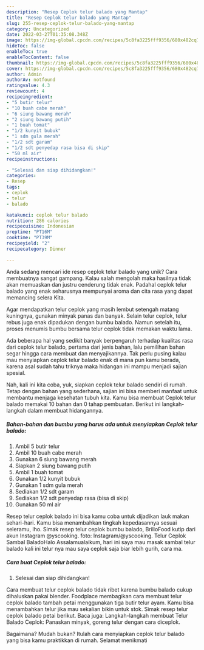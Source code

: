 ```yaml
---
description: "Resep Ceplok telur balado yang Mantap"
title: "Resep Ceplok telur balado yang Mantap"
slug: 255-resep-ceplok-telur-balado-yang-mantap
category: Uncategorized
date: 2022-03-27T01:35:08.348Z
image: https://img-global.cpcdn.com/recipes/5c8fa3225fff9356/680x482cq70/ceplok-telur-balado-foto-resep-utama.jpg
hideToc: false
enableToc: true
enableTocContent: false
thumbnail: https://img-global.cpcdn.com/recipes/5c8fa3225fff9356/680x482cq70/ceplok-telur-balado-foto-resep-utama.jpg
cover: https://img-global.cpcdn.com/recipes/5c8fa3225fff9356/680x482cq70/ceplok-telur-balado-foto-resep-utama.jpg
author: Admin
authorAv: notfound
ratingvalue: 4.3
reviewcount: 4
recipeingredient:
- "5 butir telur"
- "10 buah cabe merah"
- "6 siung bawang merah"
- "2 siung bawang putih"
- "1 buah tomat"
- "1/2 kunyit bubuk"
- "1 sdm gula merah"
- "1/2 sdt garam"
- "1/2 sdt penyedap rasa bisa di skip"
- "50 ml air"
recipeinstructions:

- "Selesai dan siap dihidangkan!"
categories:
- Resep
tags:
- ceplok
- telur
- balado

katakunci: ceplok telur balado 
nutrition: 286 calories
recipecuisine: Indonesian
preptime: "PT16M"
cooktime: "PT39M"
recipeyield: "2"
recipecategory: Dinner

---
```





Anda sedang mencari ide resep ceplok telur balado yang unik? Cara membuatnya sangat gampang. Kalau salah mengolah maka hasilnya tidak akan memuaskan dan justru cenderung tidak enak. Padahal ceplok telur balado yang enak seharusnya mempunyai aroma dan cita rasa yang dapat memancing selera Kita.





Agar mendapatkan telur ceplok yang masih lembut setengah matang kuningnya, gunakan minyak panas dan banyak. Selain telur ceplok, telur rebus juga enak dipadukan dengan bumbu balado. Namun setelah itu, proses menumis bumbu bersama telur ceplok tidak memakan waktu lama.

Ada beberapa hal yang sedikit banyak berpengaruh terhadap kualitas rasa dari ceplok telur balado, pertama dari jenis bahan, lalu pemilihan bahan segar hingga cara membuat dan menyajikannya. Tak perlu pusing kalau mau menyiapkan ceplok telur balado enak di mana pun kamu berada, karena asal sudah tahu triknya maka hidangan ini mampu menjadi sajian spesial.






Nah, kali ini kita coba, yuk, siapkan ceplok telur balado sendiri di rumah. Tetap dengan bahan yang sederhana, sajian ini bisa memberi manfaat untuk membantu menjaga kesehatan tubuh kita. Kamu bisa membuat Ceplok telur balado memakai 10 bahan dan 0 tahap pembuatan. Berikut ini langkah-langkah dalam membuat hidangannya.

<!--inarticleads1-->

##### Bahan-bahan dan bumbu yang harus ada untuk menyiapkan Ceplok telur balado:

1. Ambil 5 butir telur
1. Ambil 10 buah cabe merah
1. Gunakan 6 siung bawang merah
1. Siapkan 2 siung bawang putih
1. Ambil 1 buah tomat
1. Gunakan 1/2 kunyit bubuk
1. Gunakan 1 sdm gula merah
1. Sediakan 1/2 sdt garam
1. Sediakan 1/2 sdt penyedap rasa (bisa di skip)
1. Gunakan 50 ml air


Resep telur ceplok balado ini bisa kamu coba untuk dijadikan lauk makan sehari-hari. Kamu bisa menambahkan tingkah kepedasannya sesuai seleramu, lho. Simak resep telur ceplok bumbu balado, BrilioFood kutip dari akun Instagram @yscooking. foto: Instagram/@yscooking. Telur Ceplok Sambal BaladoHalo Assalamualaikum, hari ini saya mau masak sambal telur balado kali ini telur nya mau saya ceplok saja biar lebih gurih, cara ma. 

<!--inarticleads2-->

##### Cara buat Ceplok telur balado:


1. Selesai dan siap dihidangkan!

Cara membuat telur ceplok balado tidak ribet karena bumbu balado cukup dihaluskan pakai blender. Foodplace membagikan cara membuat telur ceplok balado tambah petai menggunakan tiga butir telur ayam. Kamu bisa menambahkan telur jika mau sekalian bikin untuk stok. Simak resep telur ceplok balado petai berikut. Baca juga: Langkah-langkah membuat Telur Balado Ceplok: Panaskan minyak, goreng telur dengan cara diceplok. 

Bagaimana? Mudah bukan? Itulah cara menyiapkan ceplok telur balado yang bisa kamu praktikkan di rumah. Selamat menikmati
